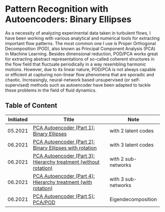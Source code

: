 # Pattern Recognition with Autoencoders: Binary Ellipses

As a necessity of analyzing experimental data taken in turbulent flows, I have been working with various analytical and numerical tools for extracting important flow patterns. The most common one I use is Proper Orthogonal Decomposition (POD), also known as Principal Component Analysis (PCA) in Machine Learning.  Besides dimensional reduction, POD/PCA works great for extracting abstract representations of so-called coherent structures in the flow field that fluctuate periodically in a way resembling harmonic motions. However, due to its linear nature, POD/PCA is not always capable or efficient at capturing non-linear flow phenomena that are sporadic and chaotic. Increasingly, neural-network based unsupervised (or self-supervised) methods such as autoencoder have been adapted to tackle these problems in the field of fluid dynamics.

## Table of Content

| Initiated | Title                                                                                            | Note                |
| --------- | ------------------------------------------------------------------------------------------------ | ------------------- |
| 05.2021   | [PCA Autoencoder (Part 1): Binary Ellipses](pca_ae.ipynb)                                        | with 2 latent codes |
| 06.2021   | [PCA Autoencoder (Part 2): Binary Ellipses with rotation](pca_ae_rotation.ipynb)                 | with 3 latent codes |
| 06.2021   | [PCA Autoencoder (Part 3): Hierarchy treatment (without rotation)](pca_ae_hierarchy.ipynb)       | with 2 sub-networks |
| 06.2021   | [PCA Autoencoder (Part 4): Hierarchy treatment (with rotation)](pca_ae_hierarchy_rotation.ipynb) | with 3 sub-networks |
| 06.2021   | [PCA Autoencoder (Part 5): PCA/POD](pca_rotation.ipynb)                                          | Eigendecomposition  |
